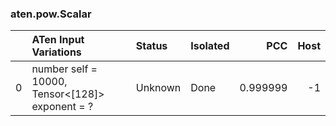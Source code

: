 ### aten.pow.Scalar
|    | ATen Input Variations                              | Status   | Isolated   |      PCC |   Host |
|---:|:---------------------------------------------------|:---------|:-----------|---------:|-------:|
|  0 | number self = 10000,<br>Tensor<[128]> exponent = ? | Unknown  | Done       | 0.999999 |     -1 |

